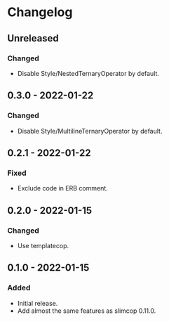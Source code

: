 # Changelog

## Unreleased

### Changed

- Disable Style/NestedTernaryOperator by default.

## 0.3.0 - 2022-01-22

### Changed

- Disable Style/MultilineTernaryOperator by default.

## 0.2.1 - 2022-01-22

### Fixed

- Exclude code in ERB comment.

## 0.2.0 - 2022-01-15

### Changed

- Use templatecop.

## 0.1.0 - 2022-01-15

### Added

- Initial release.
- Add almost the same features as slimcop 0.11.0.
